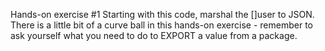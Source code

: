 Hands-on exercise #1
Starting with this code, marshal the []user to JSON. There is a little bit of a curve ball in this
hands-on exercise - remember to ask yourself what you need to do to EXPORT a value from a
package.